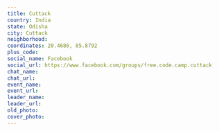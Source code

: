 ```yaml
---
title: Cuttack
country: India
state: Odisha
city: Cuttack
neighborhood: 
coordinates: 20.4686, 85.8792
plus_code:
social_name: Facebook
social_url: https://www.facebook.com/groups/free.code.camp.cuttack
chat_name:
chat_url:
event_name:
event_url:
leader_name:
leader_url:
old_photo: 
cover_photo:
---
```

